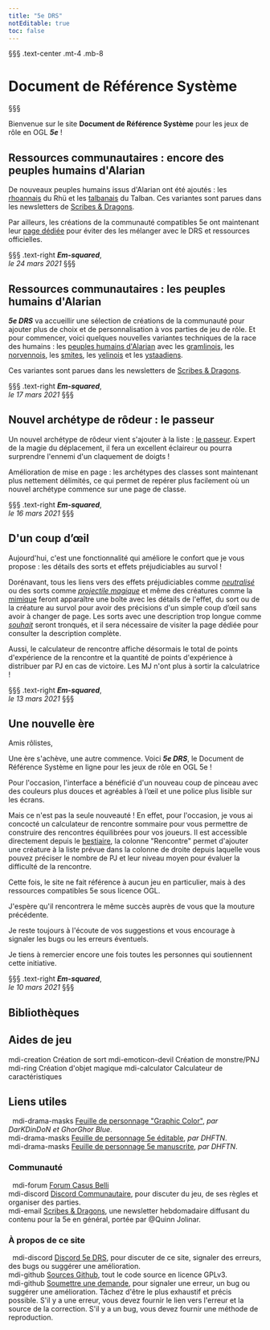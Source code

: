 ```yaml
---
title: "5e DRS"
notEditable: true
toc: false
---
```

§§§ .text-center .mt-4 .mb-8
# Document de Référence Système
§§§

<v-row>
<v-col cols="12" md="6">

Bienvenue sur le site **Document de Référence Système** pour les jeux de rôle en OGL _**5e**_ !

## Ressources communautaires : encore des peuples humains d'Alarian
De nouveaux peuples humains issus d'Alarian ont été ajoutés : les [rhoannais](/communaute/peuples-humains-d-alarian/#rhoannais) du Rhü et les [talbanais](/communaute/peuples-humains-d-alarian/#talbanais) du Talban. Ces variantes sont parues dans les newsletters de [Scribes & Dragons](https://scribes-et-dragons.fr/).

Par ailleurs, les créations de la communauté compatibles 5e ont maintenant leur [page dédiée](/communaute/) pour éviter des les mélanger avec le DRS et ressources officielles.

§§§ .text-right
_**Em-squared**_,  
_le 24 mars 2021_
§§§

## Ressources communautaires : les peuples humains d'Alarian
_**5e DRS**_ va accueillir une sélection de créations de la communauté pour ajouter plus de choix et de personnalisation à vos parties de jeu de rôle. Et pour commencer, voici quelques nouvelles variantes techniques de la race des humains : les [peuples humains d'Alarian](/communaute/peuples-humains-d-alarian/) avec les [gramlinois](/communaute/peuples-humains-d-alarian/#gramlinois), les [norvennois](/communaute/peuples-humains-d-alarian/#norvennois), les [smites](/communaute/peuples-humains-d-alarian/#smites), les [yelinois](/communaute/peuples-humains-d-alarian/#yelinois) et les [ystaadiens](/communaute/peuples-humains-d-alarian/#ystaadiens).

Ces variantes sont parues dans les newsletters de [Scribes & Dragons](https://scribes-et-dragons.fr/).

§§§ .text-right
_**Em-squared**_,  
_le 17 mars 2021_
§§§

## Nouvel archétype de rôdeur : le passeur
Un nouvel archétype de rôdeur vient s'ajouter à la liste : [le passeur](/classes/rodeur/#passeur). Expert de la magie du déplacement, il fera un excellent éclaireur ou pourra surprendre l'ennemi d'un claquement de doigts !

Amélioration de mise en page : les archétypes des classes sont maintenant plus nettement délimités, ce qui permet de repérer plus facilement où un nouvel archétype commence sur une page de classe.

§§§ .text-right
_**Em-squared**_,  
_le 16 mars 2021_
§§§

## D'un coup d’œil
Aujourd'hui, c'est une fonctionnalité qui améliore le confort que je vous propose : les détails des sorts et effets préjudiciables au survol !

Dorénavant, tous les liens vers des effets préjudiciables comme [_neutralisé_](/gerer-la-sante-du-personnage/#neutralise) ou des sorts comme [_projectile magique_](/grimoire/projectile-magique/) et même des créatures comme la [mimique](/bestiaire/mimique/) feront apparaître une boîte avec les détails de l'effet, du sort ou de la créature au survol pour avoir des précisions d'un simple coup d’œil sans avoir à changer de page. Les sorts avec une description trop longue comme [_souhait_](/grimoire/souhait/) seront tronqués, et il sera nécessaire de visiter la page dédiée pour consulter la description complète.

Aussi, le calculateur de rencontre affiche désormais le total de points d'expérience de la rencontre et la quantité de points d'expérience à distribuer par PJ en cas de victoire. Les MJ n'ont plus à sortir la calculatrice !

§§§ .text-right
_**Em-squared**_,  
_le 13 mars 2021_
§§§

## Une nouvelle ère
Amis rôlistes,

Une ère s'achève, une autre commence. Voici _**5e DRS**_, le Document de Référence Système en ligne pour les jeux de rôle en OGL 5e !

Pour l'occasion, l'interface a bénéficié d'un nouveau coup de pinceau avec des couleurs plus douces et agréables à l’œil et une police plus lisible sur les écrans.

Mais ce n'est pas la seule nouveauté ! En effet, pour l'occasion, je vous ai concocté un calculateur de rencontre sommaire pour vous permettre de construire des rencontres équilibrées pour vos joueurs. Il est accessible directement depuis le [bestiaire](/bestiaire/), la colonne "Rencontre" permet d'ajouter une créature à la liste prévue dans la colonne de droite depuis laquelle vous pouvez préciser le nombre de PJ et leur niveau moyen pour évaluer la difficulté de la rencontre.

Cette fois, le site ne fait référence à aucun jeu en particulier, mais à des ressources compatibles 5e sous licence OGL.

J'espère qu'il rencontrera le même succès auprès de vous que la mouture précédente.

Je reste toujours à l'écoute de vos suggestions et vous encourage à signaler les bugs ou les erreurs éventuels.

Je tiens à remercier encore une fois toutes les personnes qui soutiennent cette initiative.

§§§ .text-right
_**Em-squared**_,  
_le 10 mars 2021_
§§§

</v-col>

<v-col cols="12" md="6">

## Bibliothèques
<MySpellsButton />
<MyMonstersButton />
<MyMagicItemsButton />

## Aides de jeu
<v-row>
  <v-col><v-btn color="#4c6477" dark depressed block large to="/creation-de-sort/"><v-icon>mdi-creation</v-icon> Création de sort</v-btn></v-col>
  <v-col><v-btn color="#4c6477" dark depressed block large to="/creation-de-monstre-pnj/"><v-icon>mdi-emoticon-devil</v-icon> Création de monstre/PNJ</v-btn></v-col>
</v-row>
<v-row>
  <v-col><v-btn color="#4c6477" dark depressed block large to="/creation-d-objet-magique/"><v-icon>mdi-ring</v-icon> Création d'objet magique</v-btn></v-col>
  <v-col><v-btn color="#4c6477" dark depressed block large to="/calculateur-de-caracteristiques/"><v-icon>mdi-calculator</v-icon> Calculateur de carac<span class="d-none d-md-inline">téristiques</span></v-btn></v-col>
</v-row>

## Liens utiles
&nbsp;
<v-icon>mdi-drama-masks</v-icon> [Feuille de personnage "Graphic Color"](https://www.black-book-editions.fr/forums.php?topic_id=12619&nbp=13&nop=0), _par DarKDinDoN et GhorGhor Blue_.  
<v-icon>mdi-drama-masks</v-icon> [Feuille de personnage 5e éditable](/ressources/feuille_de_personnage_editable_par_DHFTN.pdf), _par DHFTN_.  
<v-icon>mdi-drama-masks</v-icon> [Feuille de personnage 5e manuscrite](/ressources/feuille_de_personnage_version_manuscrite_par_DHFTN.pdf), _par DHFTN_.  

### Communauté
&nbsp;
<v-icon>mdi-forum</v-icon> [Forum Casus Belli](https://www.black-book-editions.fr/forums.php?board_id=115)  
<v-icon>mdi-discord</v-icon> [Discord Communautaire](https://discord.gg/KMZkEQhe8a), pour discuter du jeu, de ses règles et organiser des parties.  
<v-icon>mdi-email</v-icon> [Scribes & Dragons](https://www.black-book-editions.fr/forums.php?board_id=115), une newsletter hebdomadaire diffusant du contenu pour la 5e en général, portée par @Quinn Jolinar.  

### À propos de ce site
&nbsp;
<v-icon>mdi-discord</v-icon> [Discord 5e DRS](https://discord.gg/mp6ECCs), pour discuter de ce site, signaler des erreurs, des bugs ou suggérer une amélioration.  
<v-icon>mdi-github</v-icon> [Sources Github](https://github.com/em-squared/5e-drs), tout le code source en licence GPLv3.  
<v-icon>mdi-github</v-icon> [Soumettre une demande](https://github.com/em-squared/5e-drs/issues/new), pour signaler une erreur, un bug ou suggérer une amélioration. Tâchez d'être le plus exhaustif et précis possible. S'il y a une erreur, vous devez fournir le lien vers l'erreur et la source de la correction. S'il y a un bug, vous devez fournir une méthode de reproduction.

</v-col>
</v-row>
